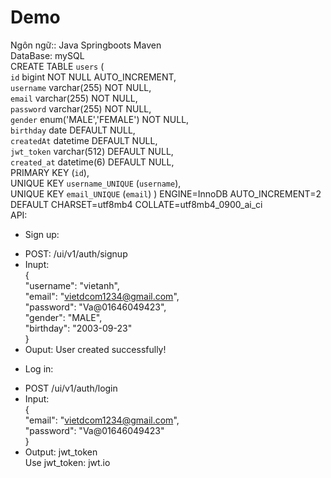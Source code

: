 # Demo
Ngôn ngữ:: Java Springboots Maven  
DataBase: mySQL  
CREATE TABLE `users` (  
  `id` bigint NOT NULL AUTO_INCREMENT,  
  `username` varchar(255) NOT NULL,  
  `email` varchar(255) NOT NULL,  
  `password` varchar(255) NOT NULL,  
  `gender` enum('MALE','FEMALE') NOT NULL,  
  `birthday` date DEFAULT NULL,  
  `createdAt` datetime DEFAULT NULL,  
  `jwt_token` varchar(512) DEFAULT NULL,  
  `created_at` datetime(6) DEFAULT NULL,  
  PRIMARY KEY (`id`),  
  UNIQUE KEY `username_UNIQUE` (`username`),  
  UNIQUE KEY `email_UNIQUE` (`email`)
) ENGINE=InnoDB AUTO_INCREMENT=2 DEFAULT CHARSET=utf8mb4 COLLATE=utf8mb4_0900_ai_ci  
API:    
-	Sign up:  
+	POST: /ui/v1/auth/signup  
+	Inupt:   
{  
  "username": "vietanh",  
  "email": "vietdcom1234@gmail.com",  
  "password": "Va@01646049423",  
  "gender": "MALE",  
  "birthday": "2003-09-23"  
}  
+	Ouput: User created successfully!  
-	Log in:  
+	POST /ui/v1/auth/login  
+	Input:  
{  
  "email": "vietdcom1234@gmail.com",  
  "password": "Va@01646049423"  
}  
+	Output: jwt_token  
Use jwt_token: jwt.io  
  
